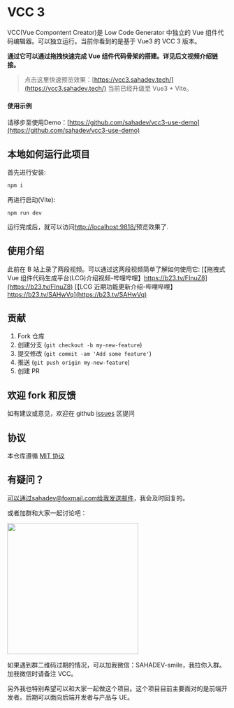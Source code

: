 # VCC 3

VCC(Vue Compontent Creator)是 Low Code Generator 中独立的 Vue 组件代码编辑器。可以独立运行。当前你看到的是基于 Vue3 的 VCC 3 版本。

**通过它可以通过拖拽快速完成 Vue 组件代码骨架的搭建。详见后文视频介绍链接。**

> 点击这里快速预览效果：[https://vcc3.sahadev.tech/](https://vcc3.sahadev.tech/) 当前已经升级至 Vue3 + Vite。

#### 使用示例

请移步至使用Demo：[https://github.com/sahadev/vcc3-use-demo](https://github.com/sahadev/vcc3-use-demo)
## 本地如何运行此项目

首先进行安装:

```sh
npm i
```

再进行启动(Vite):

```
npm run dev
```

运行完成后，就可以访问[http://localhost:9818/](http://localhost:9818/)预览效果了.

## 使用介绍

此前在 B 站上录了两段视频。可以通过这两段视频简单了解如何使用它:
[【拖拽式 Vue 组件代码生成平台(LCG)介绍视频-哔哩哔哩】https://b23.tv/FInuZ8](https://b23.tv/FInuZ8)
[【LCG 近期功能更新介绍-哔哩哔哩】https://b23.tv/SAHwVq](https://b23.tv/SAHwVq)

## 贡献

1. Fork 仓库
2. 创建分支 (`git checkout -b my-new-feature`)
3. 提交修改 (`git commit -am 'Add some feature'`)
4. 推送 (`git push origin my-new-feature`)
5. 创建 PR

## 欢迎 fork 和反馈

如有建议或意见，欢迎在 github [issues](https://github.com/sahadev/vue-component-creater-ui/issues) 区提问

## 协议

本仓库遵循 [MIT 协议](http://www.opensource.org/licenses/MIT)

## 有疑问？

可以通过sahadev@foxmail.com给我发送邮件，我会及时回复的。

或者加群和大家一起讨论吧：

<img width="300" src="https://static.imonkey.xueersi.com/vcc/wechat_group.jpg">

如果遇到群二维码过期的情况，可以加我微信：SAHADEV-smile，我拉你入群。加我微信时请备注 VCC。

另外我也特别希望可以和大家一起做这个项目。这个项目目前主要面对的是前端开发者。后期可以面向后端开发者与产品与 UE。
